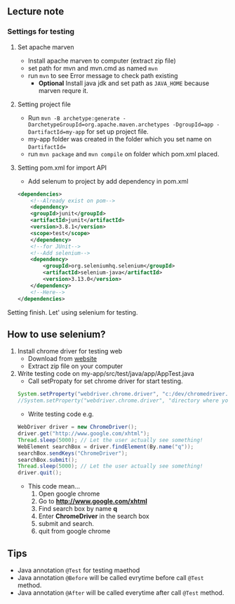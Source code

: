 ## Lecture note
### Settings for testing
1. Set apache marven 
    - Install apache marven to computer (extract zip file)
    - set path for mvn and mvn.cmd as named ```mvn```
    - run ```mvn``` to see Error message to check path existing
        - **Optional** Install java jdk and set path as ```JAVA_HOME``` because marven requre it.

2. Setting project file
   - Run ```mvn -B archetype:generate -DarchetypeGroupId=org.apache.maven.archetypes -DgroupId=app -DartifactId=my-app``` for set up project file.
   - my-app folder was created in the folder which you set name on ```DartifactId=```
   - run ```mvn package``` and ```mvn compile``` on folder which pom.xml placed.

3. Setting pom.xml for import API
   - Add selenum to project by add dependency in pom.xml
    ```xml
    <dependencies>
        <!--Already exist on pom-->
        <dependency>
        <groupId>junit</groupId>
        <artifactId>junit</artifactId>
        <version>3.8.1</version>
        <scope>test</scope>
        </dependency>
        <!--for JUnit-->
        <!--Add selenium-->
        <dependency>
            <groupId>org.seleniumhq.selenium</groupId>
            <artifactId>selenium-java</artifactId>
            <version>3.13.0</version>
        </dependency>  
        <!--Here-->
    </dependencies>
    ```

Setting finish. Let' using selenium for testing.

## How to use selenium?
1. Install chrome driver for testing web
   -  Download from [website](https://chromedriver.storage.googleapis.com/index.html?path=2.43/)
   -  Extract zip file on your computer
2. Write testing code on my-app/src/test/java/app/AppTest.java
   - Call setPropaty for set chrome driver for start testing.
    ```Java
    System.setProperty("webdriver.chrome.driver", "c:/dev/chromedriver.exe");
    //System.setProperty("webdriver.chrome.driver", "directory where you extract chrome driver");
    ``` 
    - Write testing code e.g.
    ```Java
    WebDriver driver = new ChromeDriver();
    driver.get("http://www.google.com/xhtml");
    Thread.sleep(5000); // Let the user actually see something!
    WebElement searchBox = driver.findElement(By.name("q"));
    searchBox.sendKeys("ChromeDriver");
    searchBox.submit();
    Thread.sleep(5000); // Let the user actually see something!
    driver.quit();
    ``` 
    - This code mean...
        1. Open google chrome
        2. Go to **http://www.google.com/xhtml**
        3. Find search box by name **q**
        4. Enter **ChromeDriver** in the search box
        5. submit and search.
        6. quit from google chrome

## Tips
   - Java annotation ```@Test``` for testing maethod
   - Java annotation ```@Before``` will be called evrytime before call ```@Test``` method.
   - Java annotation ```@After``` will be called everytime after call ```@Test``` method.
    